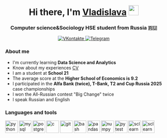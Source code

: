 <h1 align="center">Hi there, I'm <a href="https://daniilshat.ru/" target="_blank">Vladislava</a> 
<img src="https://github.com/blackcater/blackcater/raw/main/images/Hi.gif" height="32"/></h1>
<h3 align="center">Computer science&Sociology HSE student from Russia 🇷🇺</h3>

<div id="socials" align="center">
    <a href="https://vk.com/vladeno4ka">
        <img src="https://img.shields.io/badge/VK-blue?style=for-the-badge&logo=vk&logoColor=white" alt="VKontakte"/>
    </a>
    <a href="https://t.me/podkovko_05">
        <img src="https://img.shields.io/badge/Telegram-blue?style=for-the-badge&logo=telegram&logoColor=white" alt="Telegram"/>
    </a>
</div>

### About me
- I'm currently learning **Data Science and Analytics**
- Know about my experiences [CV](https://disk.yandex.ru/i/aT9NCr37tjR6cA)
- I am a student at **School 21**
- The average score at the **Higher School of Economics is 9.2**
- I participated in the **Alfa Bank (twice), T-Bank, T2 and Cup Russia 2025** case championships
- I won the All-Russian contest "Big Change" twice
- I speak Russian and English


### Languages and tools
<img src="https://cdn.jsdelivr.net/gh/devicons/devicon@latest/icons/python/python-original.svg" title="python" width="40" height="40"/>
<img src="https://cdn.jsdelivr.net/gh/devicons/devicon@latest/icons/mysql/mysql-original.svg" title="mysql" width="40" height="40"/>
<img src="https://cdn.jsdelivr.net/gh/devicons/devicon@latest/icons/postgresql/postgresql-original.svg" title="postgresql" width="40" height="40"/>
<img src="https://cdn.jsdelivr.net/gh/devicons/devicon@latest/icons/c/c-original.svg" title="c" width="40" height="40"/>
<img src="https://cdn.jsdelivr.net/gh/devicons/devicon@latest/icons/git/git-original.svg" title="git" width="40" height="40"/>
<img src="https://cdn.jsdelivr.net/gh/devicons/devicon@latest/icons/bash/bash-original.svg" title="bash" width="40" height="40"/>
<img src="https://cdn.jsdelivr.net/gh/devicons/devicon@latest/icons/pandas/pandas-original-wordmark.svg" title="pandas" width="40" height="40"/>
<img src="https://cdn.jsdelivr.net/gh/devicons/devicon@latest/icons/numpy/numpy-original.svg" title="numpy" width="40" height="40"/>
<img src="https://cdn.jsdelivr.net/gh/devicons/devicon@latest/icons/pytest/pytest-original-wordmark.svg" title="pytest" width="40" height="40"/>
<img src="https://cdn.jsdelivr.net/gh/devicons/devicon@latest/icons/scikitlearn/scikitlearn-original.svg" title="sclearn" width="40" height="40"/>
<img src="https://cdn.jsdelivr.net/gh/devicons/devicon@latest/icons/figma/figma-original.svg" title="sclearn" width="40" height="40"/>
          
          
          

          
          
                   

 
<!--
**podkovko-vladislava/podkovko-vladislava** is a ✨ _special_ ✨ repository because its `README.md` (this file) appears on your GitHub profile.

Here are some ideas to get you started:

- 🔭 I’m currently working on ...
- 🌱 I’m currently learning ...
- 👯 I’m looking to collaborate on ...
- 🤔 I’m looking for help with ...
- 💬 Ask me about ...
- 📫 How to reach me: ...
- 😄 Pronouns: ...
- ⚡ Fun fact: ...
-->
